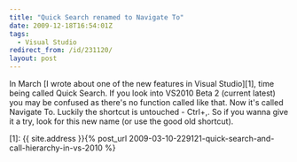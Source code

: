 ```yaml
---
title: "Quick Search renamed to Navigate To"
date: 2009-12-18T16:54:01Z
tags:
  - Visual Studio
redirect_from: /id/231120/
layout: post
---
```

In March [I wrote about one of the new features in Visual Studio][1], time being called Quick Search. If you look into VS2010 Beta 2 (current latest) you may be confused as there's no function called like that. Now it's called Navigate To. Luckily the shortcut is untouched - Ctrl+,. So if you wanna give it a try, look for this new name (or use the good old shortcut).

[1]: {{ site.address }}{% post_url 2009-03-10-229121-quick-search-and-call-hierarchy-in-vs-2010 %}